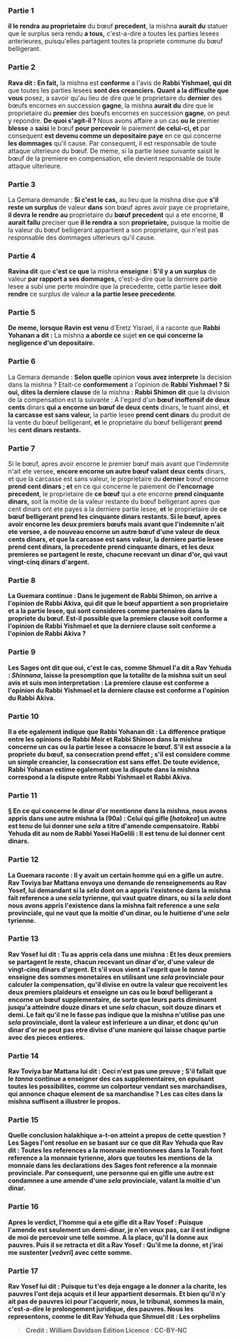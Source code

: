 
### Partie 1
<b>il le rendra</b> <b>au proprietaire</b> du bœuf <b>precedent</b>, la mishna <b>aurait du</b> statuer que le surplus sera rendu <b>a tous,</b> c'est-a-dire a toutes les parties lesees anterieures, puisqu'elles partagent toutes la propriete commune du bœuf belligerant.

### Partie 2
<b>Rava dit : En fait,</b> la mishna est <b>conforme</b> a l'avis de <b>Rabbi Yishmael, qui dit</b> que toutes les parties lesees <b>sont des creanciers. Quant a la difficulte que vous</b> posez, a savoir qu'au lieu de dire que le proprietaire du <b>dernier</b> des bœufs encornes en succession <b>gagne</b>, la mishna <b>aurait du</b> dire que le proprietaire du <b>premier</b> des bœufs encornes en succession <b>gagne</b>, on peut y repondre. <b>De quoi s'agit-il ? </b> Nous avons affaire a un cas <b>ou le</b> premier <b>blesse</b> a <b>saisi</b> le bœuf <b>pour percevoir</b> le paiement <b>de celui-ci, et</b> par consequent <b>est devenu comme un depositaire paye</b> en ce qui concerne <b>les dommages</b> qu'il cause. Par consequent, il est responsable de toute attaque ulterieure du bœuf. De meme, si la partie lesee suivante saisit le bœuf de la premiere en compensation, elle devient responsable de toute attaque ulterieure.

### Partie 3
La Gemara demande : <b>Si c'est le cas,</b> au lieu que la mishna dise que <b>s'il reste un surplus</b> de valeur <b>dans</b> son bœuf apres avoir paye ce proprietaire, <b>il devra le rendre</b> <b>au</b> proprietaire du <b>bœuf precedent</b> qui a ete encorne, <b>Il aurait fallu</b> preciser que <b>il le rendra a</b> son <b>proprietaire,</b> puisque la moitie de la valeur du bœuf belligerant appartient a son proprietaire, qui n'est pas responsable des dommages ulterieurs qu'il cause.

### Partie 4
<b>Ravina dit</b> que <b>c'est ce que</b> la mishna <b>enseigne : S'il y a un surplus</b> de valeur <b>par rapport a ses dommages,</b> c'est-a-dire que la derniere partie lesee a subi une perte moindre que la precedente, cette partie lesee <b>doit rendre</b> ce surplus de valeur <b>a la partie lesee precedente</b>.

### Partie 5
<b>De meme, lorsque Ravin est venu</b> d'Eretz Yisrael, il a raconte que <b>Rabbi Yohanan a dit :</b> La mishna <b>a aborde ce</b> sujet <b>en ce qui concerne la negligence d'un depositaire.</b>

### Partie 6
La Gemara demande : <b>Selon quelle</b> opinion <b>vous avez interprete</b> la decision dans la mishna ? Etait-ce <b>conformement</b> a l'opinion de <b>Rabbi Yishmael ? Si oui, dites la derniere clause</b> de la mishna : <b>Rabbi Shimon dit</b> que la division de la compensation est la suivante : A l'egard d'un <b>bœuf inoffensif de deux cents</b> dinars <b>qui a encorne un bœuf de deux cents</b> dinars, le tuant ainsi, <b>et la carcasse est sans valeur,</b> la partie lesee <b>prend cent dinars</b> du produit de la vente du bœuf belligerant, <b>et</b> le proprietaire du bœuf belligerant <b>prend</b> les <b>cent dinars restants.</b>

### Partie 7
Si le bœuf, apres avoir encorne le premier bœuf mais avant que l'indemnite n'ait ete versee, <b>encore encorne un autre bœuf valant deux cents</b> dinars, et que la carcasse est sans valeur, le proprietaire du <b>dernier</b> bœuf encorne <b>prend cent dinars ; et</b> en ce qui concerne le paiement de <b>l'encornage precedent</b>, le proprietaire de <b>ce bœuf</b> qui a ete encorne <b>prend cinquante dinars,</b> soit la moitie de la valeur restante du bœuf belligerant apres que cent dinars ont ete payes a la derniere partie lesee, <b>et</b> le proprietaire de <b>ce bœuf belligerant <b>prend</b> les <b>cinquante dinars restants. </b> Si le bœuf, apres avoir encorne les deux premiers bœufs mais avant que l'indemnite n'ait ete versee, a de nouveau <b>encorne un autre bœuf d'une valeur de deux cents</b> dinars, et que la carcasse est sans valeur, <b>la derniere</b> partie lesee <b>prend cent dinars, la precedente</b> prend <b>cinquante dinars, et les deux premieres</b> se partagent le reste, chacune recevant <b>un dinar d'or,</b> qui vaut vingt-cinq dinars d'argent.

### Partie 8
La Guemara continue : Dans le jugement de Rabbi Shimon, <b>on arrive a</b> l'opinion de <b>Rabbi Akiva, qui dit</b> que <b>le bœuf appartient</b> a son proprietaire et a la partie lesee, qui sont consideres comme <b>partenaires</b> dans la propriete du bœuf. Est-il possible que <b>la premiere clause</b> soit conforme a l'opinion de <b>Rabbi Yishmael et que la derniere clause</b> soit conforme a l'opinion de <b>Rabbi Akiva ?</b>

### Partie 9
Les Sages ont <b>dit</b> que <b>oui,</b> c'est le cas, <b>comme Shmuel l'a dit a Rav Yehuda : <i>Shinnana</i>, laisse</b> la presomption que <b>la</b> totalite de la <b>mishna</b> suit un seul avis <b>et suis mon</b> interpretation : <b>La premiere clause</b> est conforme a l'opinion du <b>Rabbi Yishmael et la derniere clause</b> est conforme a l'opinion du <b>Rabbi Akiva.</b>

### Partie 10
<b>Il a ete egalement indique</b> que <b>Rabbi Yohanan dit :</b> La difference pratique <b>entre</b> les opinions de Rabbi Meir et Rabbi Shimon dans la mishna concerne un cas ou <b>la partie lesee</b> a <b>consacre</b> le bœuf. S'il est associe a la propriete du bœuf, sa consecration prend effet ; s'il est considere comme un simple creancier, la consecration est sans effet. De toute evidence, Rabbi Yohanan estime egalement que la dispute dans la mishna correspond a la dispute entre Rabbi Yishmael et Rabbi Akiva.

### Partie 11
§ En ce qui concerne le dinar d'or mentionne dans la mishna, <b>nous avons appris</b> dans une autre mishna <b>la</b> (90a) : <b>Celui qui gifle [<i>hatokea</i>] un autre</b> est tenu de lui <b>donner une <i>sela</i></b> a titre d'amende compensatoire. <b>Rabbi Yehuda dit au nom de Rabbi Yosei HaGelili :</b> Il est tenu de lui donner <b>cent dinars.</b>

### Partie 12
La Guemara raconte : Il y avait <b>un certain homme qui en a gifle un autre. Rav Toviya bar Mattana envoya</b> une demande de renseignements <b>au Rav Yosef,</b> lui demandant si la <i>sela</i> <b>dont on a appris</b> l'existence dans la mishna fait reference a <b>une <i>sela</i> tyrienne,</b> qui vaut quatre dinars, <b>ou</b> si la <i>sela</i> <b>dont nous avons appris</b> l'existence dans la mishna fait reference a <b>une <i>sela</i> provinciale,</b> qui ne vaut que la moitie d'un dinar, ou le huitieme d'une <i>sela</i> tyrienne.

### Partie 13
Rav Yosef lui <b>dit : Tu as appris cela</b> dans une mishna : <b>Et les deux premiers</b> se partagent le reste, chacun recevant <b>un dinar d'or,</b> d'une valeur de vingt-cinq dinars d'argent. <b>Et s'il vous vient a l'esprit</b> que <b>le <i>tanna</i> enseigne</b> des sommes monetaires en utilisant <b>une <i>sela</i></b> provinciale pour calculer la compensation, <b>qu'il</b> divise en outre <b>la valeur que recoivent les deux premiers plaideurs <b>et enseigne</b> un cas ou le bœuf belligerant a encorne un bœuf supplementaire, de sorte que leurs parts diminuent <b>jusqu'a</b> atteindre <b>douze dinars et une <i>sela</i></b> chacun, soit douze dinars et demi. Le fait qu'il ne le fasse pas indique que la mishna n'utilise pas une <i>sela</i> provinciale, dont la valeur est inferieure a un dinar, et donc qu'un dinar d'or ne peut pas etre divise d'une maniere qui laisse chaque partie avec des pieces entieres.

### Partie 14
Rav Toviya bar Mattana <b>lui dit : </b> Ceci n'est pas une preuve ; <b>S'il fallait que le <i>tanna</i> continue a enseigner</b> des cas supplementaires, en epuisant toutes les possibilites, <b>comme un colporteur</b> vendant ses marchandises, qui annonce chaque element de sa marchandise ? Les cas cites dans la mishna suffisent a illustrer le propos.

### Partie 15
<b>Quelle</b> conclusion halakhique <b>a-t-on</b> atteint <b>a propos</b> de cette question ? Les Sages l'ont <b>resolue en se basant</b> sur ce <b>que dit Rav Yehuda</b> que <b>Rav dit : Toutes</b> les references a la <b>monnaie mentionnees dans la Torah</b> font reference a la <b>monnaie tyrienne, alors que</b> toutes les mentions <b>de</b> la monnaie dans les <b>declarations des Sages</b> font reference a la <b>monnaie provinciale.</b> Par consequent, une personne qui en gifle une autre est condamnee a une amende d'une <i>sela</i> provinciale, valant la moitie d'un dinar.

### Partie 16
Apres le verdict, <b>l'homme</b> qui a ete gifle <b>dit a</b> Rav Yosef : <b>Puisque</b> l'amende <b>est</b> seulement <b>un demi-dinar, je n'en veux pas,</b> car il est indigne de moi de percevoir une telle somme. A la place, <b>qu'il la donne aux pauvres</b>. Puis</b> il se retracta et <b>dit a</b> Rav Yosef : <b>Qu'il me la donne, et j'irai me sustenter [<i>veâvri</i>] avec cette somme.</b>

### Partie 17
<b>Rav Yosef lui dit :</b> Puisque tu t'es deja engage a le donner a la charite, <b>les pauvres l'ont deja acquis</b> et il leur appartient desormais. <b>Et bien qu'il n'y ait pas de pauvres</b> <b>ici</b> pour l'acquerir, <b>nous,</b> le tribunal, <b>sommes la main,</b> c'est-a-dire le prolongement juridique, <b>des pauvres.</b> Nous les representons, <b>comme le dit Rav Yehuda</b> que <b>Shmuel dit : Les orphelins</b>

>Credit : William Davidson Edition
>Licence : CC-BY-NC